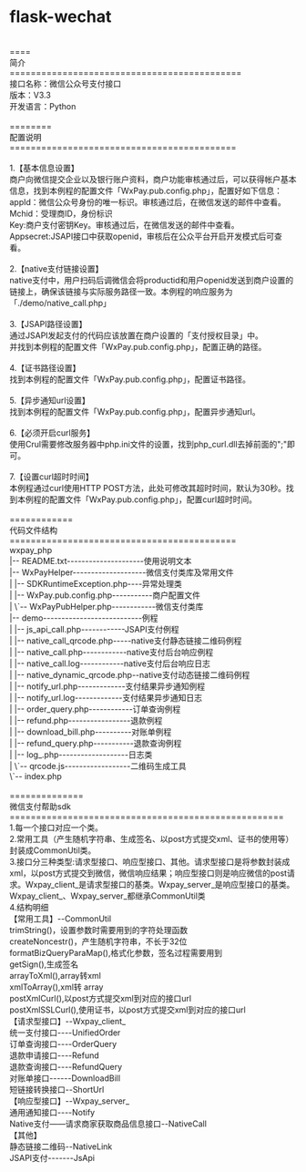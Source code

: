 # flask-wechat <br/>
 <br/>
==== <br/>
简介 <br/>
============================================ <br/>
接口名称：微信公众号支付接口 <br/>
版本：V3.3 <br/>
开发语言：Python <br/>
 <br/>
======== <br/>
配置说明 <br/>
=========================================== <br/>
 <br/>
1.【基本信息设置】 <br/>
商户向微信提交企业以及银行账户资料，商户功能审核通过后，可以获得帐户基本信息，找到本例程的配置文件「WxPay.pub.config.php」，配置好如下信息： <br/>
	appId：微信公众号身份的唯一标识。审核通过后，在微信发送的邮件中查看。 <br/>
	Mchid：受理商ID，身份标识 <br/>
	Key:商户支付密钥Key。审核通过后，在微信发送的邮件中查看。 <br/>
	Appsecret:JSAPI接口中获取openid，审核后在公众平台开启开发模式后可查看。 <br/>
 <br/>
2.【native支付链接设置】 <br/>
native支付中，用户扫码后调微信会将productid和用户openid发送到商户设置的链接上，确保该链接与实际服务路径一致。本例程的响应服务为「./demo/native_call.php」 <br/>
 <br/>
3.【JSAPI路径设置】 <br/>
通过JSAPI发起支付的代码应该放置在商户设置的「支付授权目录」中。 <br/>
并找到本例程的配置文件「WxPay.pub.config.php」，配置正确的路径。 <br/>
 <br/>
4.【证书路径设置】 <br/>
找到本例程的配置文件「WxPay.pub.config.php」，配置证书路径。 <br/>
 <br/>
5.【异步通知url设置】 <br/>
找到本例程的配置文件「WxPay.pub.config.php」，配置异步通知url。 <br/>
 <br/>
6.【必须开启curl服务】 <br/>
使用Crul需要修改服务器中php.ini文件的设置，找到php_curl.dll去掉前面的";"即可。 <br/>
 <br/>
7.【设置curl超时时间】 <br/>
本例程通过curl使用HTTP POST方法，此处可修改其超时时间，默认为30秒。找到本例程的配置文件「WxPay.pub.config.php」，配置curl超时时间。 <br/>
 <br/>
============ <br/>
代码文件结构 <br/>
=========================================== <br/>
wxpay_php <br/>
|-- README.txt---------------------使用说明文本 <br/>
|-- WxPayHelper--------------------微信支付类库及常用文件 <br/>
|   |-- SDKRuntimeException.php----异常处理类 <br/>
|   |-- WxPay.pub.config.php-----------商户配置文件 <br/>
|   \`-- WxPayPubHelper.php------------微信支付类库 <br/>
|-- demo---------------------------例程 <br/>
|   |-- js_api_call.php------------JSAPI支付例程 <br/>
|   |-- native_call_qrcode.php-----native支付静态链接二维码例程 <br/>
|   |-- native_call.php------------native支付后台响应例程 <br/>
|   |-- native_call.log------------native支付后台响应日志 <br/>
|   |-- native_dynamic_qrcode.php--native支付动态链接二维码例程 <br/>
|   |-- notify_url.php-------------支付结果异步通知例程 <br/>
|   |-- notify_url.log-------------支付结果异步通知日志 <br/>
|   |-- order_query.php------------订单查询例程 <br/>
|   |-- refund.php-----------------退款例程 <br/>
|   |-- download_bill.php----------对账单例程 <br/>
|   |-- refund_query.php-----------退款查询例程 <br/>
|   |-- log_.php-------------------日志类 <br/>
|   \`-- qrcode.js------------------二维码生成工具 <br/>
\`-- index.php <br/>
 <br/>
============== <br/>
微信支付帮助sdk <br/>
==================================================== <br/>
1.每一个接口对应一个类。 <br/>
2.常用工具（产生随机字符串、生成签名、以post方式提交xml、证书的使用等）封装成CommonUtil类。 <br/>
3.接口分三种类型:请求型接口、响应型接口、其他。请求型接口是将参数封装成xml，以post方式提交到微信，微信响应结果；响应型接口则是响应微信的post请求。Wxpay_client_是请求型接口的基类。Wxpay_server_是响应型接口的基类。Wxpay_client_、Wxpay_server_都继承CommonUtil类 <br/>
4.结构明细 <br/>
【常用工具】--CommonUtil <br/>
		trimString()，设置参数时需要用到的字符处理函数 <br/>
		createNoncestr()，产生随机字符串，不长于32位 <br/>
		formatBizQueryParaMap(),格式化参数，签名过程需要用到 <br/>
		getSign(),生成签名 <br/>
		arrayToXml(),array转xml <br/>
		xmlToArray(),xml转 array <br/>
		postXmlCurl(),以post方式提交xml到对应的接口url <br/>
		postXmlSSLCurl(),使用证书，以post方式提交xml到对应的接口url <br/>
【请求型接口】--Wxpay_client_ <br/>
		统一支付接口----UnifiedOrder <br/>
		订单查询接口----OrderQuery <br/>
		退款申请接口----Refund <br/>
		退款查询接口----RefundQuery <br/>
		对账单接口------DownloadBill <br/>
		短链接转换接口--ShortUrl <br/>
【响应型接口】--Wxpay_server_ <br/>
		通用通知接口----Notify <br/>
		Native支付——请求商家获取商品信息接口--NativeCall <br/>
【其他】 <br/>
		静态链接二维码--NativeLink <br/>
		JSAPI支付-------JsApi
